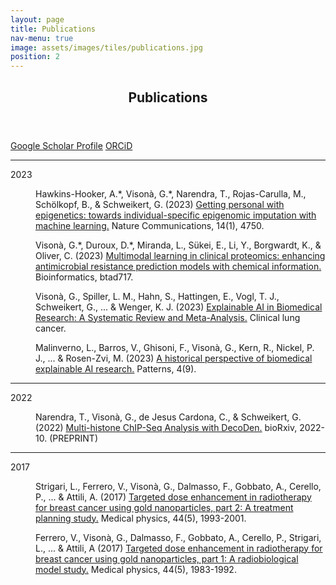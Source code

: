 ```yaml
---
layout: page
title: Publications
nav-menu: true
image: assets/images/tiles/publications.jpg
position: 2
---
```


<div id="main" class="alt">

<section id="publications"  class="background-accent2">
	<div class="inner">
		<header class="major">
			<h1>Publications</h1>
		</header>
	<a href="https://scholar.google.co.uk/citations?user=rKTQxfkAAAAJ" class="button" target="_blank"><i class="ai ai-google-scholar-square ai-3x" style=" vertical-align: middle;padding-bottom:5px;"></i> Google Scholar Profile</a>
	<a href="https://orcid.org/0000-0002-7878-5448" class="button" target="_blank"><i class="ai ai-orcid ai-3x" style=" vertical-align: middle;padding-bottom:5px;"></i>  ORCiD</a>
	<hr class="major" />
	<dl>
		<dt>2023</dt>
		<dd>
			<p>Hawkins-Hooker, A.*, Visonà, G.*, Narendra, T., Rojas-Carulla, M., Schölkopf, B., & Schweikert, G. (2023)
			<a href="https://www.nature.com/articles/s41467-023-40211-2" target="_blank">
			Getting personal with epigenetics: towards individual-specific epigenomic imputation with machine learning.</a>
			Nature Communications, 14(1), 4750.</p>
		</dd>
		<dd>
			<p>Visonà, G.*, Duroux, D.*, Miranda, L., Sükei, E., Li, Y., Borgwardt, K., & Oliver, C. (2023)
			<a href="https://academic.oup.com/bioinformatics/advance-article/doi/10.1093/bioinformatics/btad717/7450077" target="_blank">
			Multimodal learning in clinical proteomics: enhancing antimicrobial resistance prediction models with chemical information.</a>
			Bioinformatics, btad717.</p>
		</dd>
		<dd>
			<p>Visonà, G., Spiller, L. M., Hahn, S., Hattingen, E., Vogl, T. J., Schweikert, G., ... & Wenger, K. J. (2023)
			<a href="https://www.sciencedirect.com/science/article/pii/S1525730423001481" target="_blank">
			Explainable AI in Biomedical Research: A Systematic Review and Meta-Analysis.</a>
			Clinical lung cancer.</p>
		</dd>
		<dd>
			<p>Malinverno, L., Barros, V., Ghisoni, F., Visonà, G., Kern, R., Nickel, P. J., ... & Rosen-Zvi, M. (2023)
			<a href="https://www.sciencedirect.com/science/article/pii/S266638992300199X" target="_blank">
			A historical perspective of biomedical explainable AI research.</a>
			Patterns, 4(9).</p>
		</dd>
	</dl>
	<hr class="major" />
	<dl>
		<dt>2022</dt>
		<dd>
			<p>Narendra, T., Visonà, G., de Jesus Cardona, C., & Schweikert, G. (2022)
			<a href="https://www.biorxiv.org/content/10.1101/2022.10.18.512665v1.abstract" target="_blank">
			Multi-histone ChIP-Seq Analysis with DecoDen.</a>
			bioRxiv, 2022-10. (PREPRINT)</p>
		</dd>
	</dl>
	<hr class="major" />
	<dl>
		<dt>2017</dt>
		<dd>
			<p>Strigari, L., Ferrero, V., Visonà, G., Dalmasso, F., Gobbato, A., Cerello, P., ... & Attili, A. (2017)
			<a href="https://aapm.onlinelibrary.wiley.com/doi/full/10.1002/mp.12178" target="_blank">
			Targeted dose enhancement in radiotherapy for breast cancer using gold nanoparticles, part 2: A treatment planning study.</a>
			Medical physics, 44(5), 1993-2001.</p>
		</dd>
		<dd>
			<p>Ferrero, V., Visonà, G., Dalmasso, F., Gobbato, A., Cerello, P., Strigari, L., ... & Attili, A (2017)
			<a href="https://aapm.onlinelibrary.wiley.com/doi/abs/10.1002/mp.12180" target="_blank"> Targeted dose enhancement in radiotherapy for breast cancer using gold nanoparticles, part 1: A radiobiological model study.</a>
			Medical physics, 44(5), 1983-1992.</p>
		</dd>
	</dl>
	</div>
</section>
</div>
